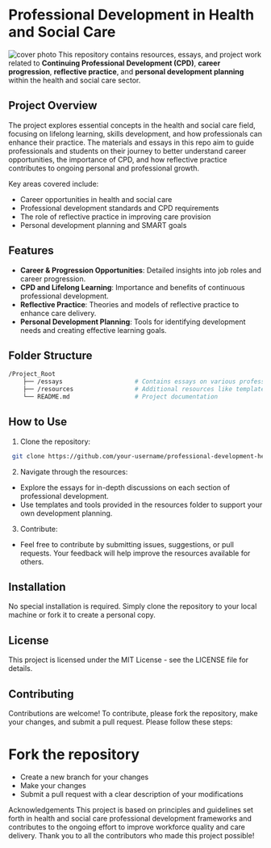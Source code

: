 # Professional Development in Health and Social Care

![cover photo](https://www.highspeedtraining.co.uk/hub/wp-content/uploads/2021/07/professional-development-hsc-fb.jpg)
This repository contains resources, essays, and project work related to **Continuing Professional Development (CPD)**, **career progression**, **reflective practice**, and **personal development planning** within the health and social care sector. 

## Project Overview

The project explores essential concepts in the health and social care field, focusing on lifelong learning, skills development, and how professionals can enhance their practice. The materials and essays in this repo aim to guide professionals and students on their journey to better understand career opportunities, the importance of CPD, and how reflective practice contributes to ongoing personal and professional growth.

Key areas covered include:
- Career opportunities in health and social care
- Professional development standards and CPD requirements
- The role of reflective practice in improving care provision
- Personal development planning and SMART goals

## Features
- **Career & Progression Opportunities**: Detailed insights into job roles and career progression.
- **CPD and Lifelong Learning**: Importance and benefits of continuous professional development.
- **Reflective Practice**: Theories and models of reflective practice to enhance care delivery.
- **Personal Development Planning**: Tools for identifying development needs and creating effective learning goals.

## Folder Structure

```bash
/Project_Root
    ├── /essays                    # Contains essays on various professional development topics
    ├── /resources                 # Additional resources like templates, guidelines, and research papers
    └── README.md                  # Project documentation
```

## How to Use
1.  Clone the repository:
```bash
 git clone https://github.com/your-username/professional-development-health-social-care.git
```
2.  Navigate through the resources:
* Explore the essays for in-depth discussions on each section of professional development.
* Use templates and tools provided in the resources folder to support your own development planning.

3.  Contribute:
* Feel free to contribute by submitting issues, suggestions, or pull requests. Your feedback will help improve the resources available for others.

##  Installation
No special installation is required. Simply clone the repository to your local machine or fork it to create a personal copy.

##  License
This project is licensed under the MIT License - see the LICENSE file for details.

##  Contributing
Contributions are welcome! To contribute, please fork the repository, make your changes, and submit a pull request. Please follow these steps:

#  Fork the repository
*  Create a new branch for your changes
*  Make your changes
*  Submit a pull request with a clear description of your modifications

Acknowledgements
This project is based on principles and guidelines set forth in health and social care professional development frameworks and contributes to the ongoing effort to improve workforce quality and care delivery. Thank you to all the contributors who made this project possible!
